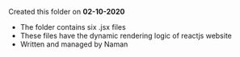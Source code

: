 Created this folder on <b>02-10-2020</b>
* The folder contains six .jsx files 
* These files have the dynamic rendering logic of reactjs website
* Written and managed by Naman
